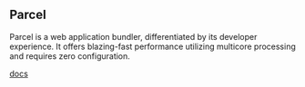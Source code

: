 ## Parcel
Parcel is a web application bundler, differentiated by its developer experience. It offers blazing-fast performance utilizing multicore processing and requires zero configuration.

[docs](https://parceljs.org/plugin-system/bundler/)